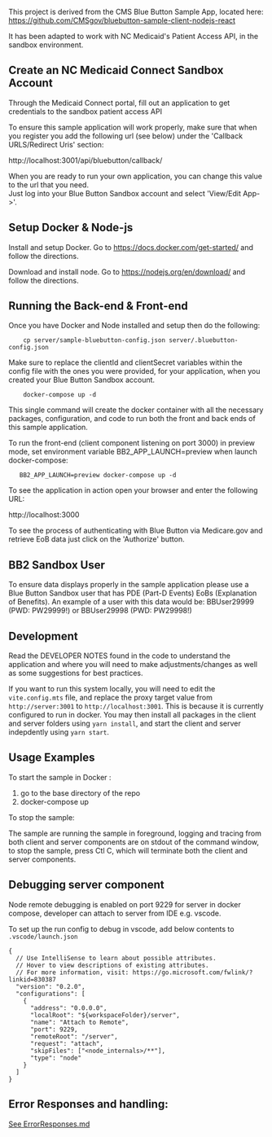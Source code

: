 This project is derived from the CMS Blue Button Sample App, located here: https://github.com/CMSgov/bluebutton-sample-client-nodejs-react

It has been adapted to work with NC Medicaid's Patient Access API, in the sandbox environment.

## Create an NC Medicaid Connect Sandbox Account

Through the Medicaid Connect portal, fill out an application to get credentials to the sandbox patient access API

To ensure this sample application will work properly, make sure that when you register you add
the following url (see below) under the 'Callback URLS/Redirect Uris' section:

http://localhost:3001/api/bluebutton/callback/

When you are ready to run your own application, you can change this value to the url that you need.  
Just log into your Blue Button Sandbox account and select 'View/Edit App->'.

## Setup Docker & Node-js

Install and setup Docker. Go to https://docs.docker.com/get-started/ and follow the directions.

Download and install node. Go to https://nodejs.org/en/download/ and follow the directions.

## Running the Back-end & Front-end

Once you have Docker and Node installed and setup then do the following:

```    
    cp server/sample-bluebutton-config.json server/.bluebutton-config.json
```

Make sure to replace the clientId and clientSecret variables within the config file with
the ones you were provided, for your application, when you created your Blue Button Sandbox account.

```
    docker-compose up -d
```

This single command will create the docker container with all the necessary packages, configuration, and code to
run both the front and back ends of this sample application.

To run the front-end (client component listening on port 3000) in preview mode, set environment variable BB2_APP_LAUNCH=preview when launch docker-compose:

```
   BB2_APP_LAUNCH=preview docker-compose up -d
```

To see the application in action open your browser and enter the following URL:

http://localhost:3000

To see the process of authenticating with Blue Button via Medicare.gov and retrieve EoB data just click on the 'Authorize' button.

## BB2 Sandbox User

To ensure data displays properly in the sample application please use a
Blue Button Sandbox user that has PDE (Part-D Events) EoBs (Explanation of Benefits). An example of a user with this
data would be: BBUser29999 (PWD: PW29999!) or BBUser29998 (PWD: PW29998!)

## Development

Read the DEVELOPER NOTES found in the code to understand the application
and where you will need to make adjustments/changes as well as some
suggestions for best practices.

If you want to run this system locally, you will need to edit the `vite.config.mts` file, and replace the proxy target value from `http://server:3001` to `http://localhost:3001`.  This is because it is currently configured to run in docker.  You may then install all packages in the client and server folders using `yarn install`, and start the client and server indepdently using `yarn start`.

## Usage Examples

To start the sample in Docker :

1. go to the base directory of the repo
2. docker-compose up

To stop the sample:

The sample are running the sample in foreground, logging and tracing from both client and server components are on stdout of the command window, to stop the sample, press Ctl C, which will terminate both the client and server components.

Debugging server component
--------------------------
Node remote debugging is enabled on port 9229 for server in docker compose, developer can attach to server from IDE e.g. vscode.

To set up the run config to debug in vscode, add below contents to `.vscode/launch.json`
```
{
  // Use IntelliSense to learn about possible attributes.
  // Hover to view descriptions of existing attributes.
  // For more information, visit: https://go.microsoft.com/fwlink/?linkid=830387
  "version": "0.2.0",
  "configurations": [
    {
      "address": "0.0.0.0",
      "localRoot": "${workspaceFolder}/server",
      "name": "Attach to Remote",
      "port": 9229,
      "remoteRoot": "/server",
      "request": "attach",
      "skipFiles": ["<node_internals>/**"],
      "type": "node"
    }
  ]
}
```

## Error Responses and handling:

[See ErrorResponses.md](./ErrorResponses.md)

